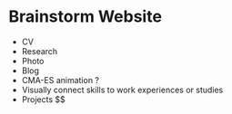 # Brainstorm Website

- CV
- Research
- Photo
- Blog
- CMA-ES animation ?
- Visually connect skills to work experiences or studies
- Projects
$$